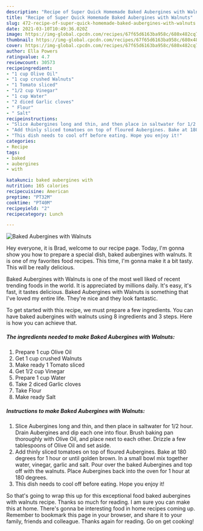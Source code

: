 ```yaml
---
description: "Recipe of Super Quick Homemade Baked Aubergines with Walnuts"
title: "Recipe of Super Quick Homemade Baked Aubergines with Walnuts"
slug: 472-recipe-of-super-quick-homemade-baked-aubergines-with-walnuts
date: 2021-03-10T10:49:36.020Z
image: https://img-global.cpcdn.com/recipes/67f65d6163ba958c/680x482cq70/baked-aubergines-with-walnuts-recipe-main-photo.jpg
thumbnail: https://img-global.cpcdn.com/recipes/67f65d6163ba958c/680x482cq70/baked-aubergines-with-walnuts-recipe-main-photo.jpg
cover: https://img-global.cpcdn.com/recipes/67f65d6163ba958c/680x482cq70/baked-aubergines-with-walnuts-recipe-main-photo.jpg
author: Ella Powers
ratingvalue: 4.7
reviewcount: 30573
recipeingredient:
- "1 cup Olive Oil"
- "1 cup crushed Walnuts"
- "1 Tomato sliced"
- "1/2 cup Vinegar"
- "1 cup Water"
- "2 diced Garlic cloves"
- " Flour"
- " Salt"
recipeinstructions:
- "Slice Aubergines long and thin, and then place in saltwater for 1/2 hour. Drain Aubergines and dip each one into flour. Brush baking pan thoroughly with Olive Oil, and place next to each other. Drizzle a few tablespoons of Olive Oil and set aside."
- "Add thinly sliced tomatoes on top of floured Aubergines. Bake at 180 degrees for 1 hour or until golden brown. In a small bowl mix together water, vinegar, garlic and salt. Pour over the baked Aubergines and top off with the walnuts. Place Aubergines back into the oven for 1 hour at 180 degrees."
- "This dish needs to cool off before eating. Hope you enjoy it!"
categories:
- Recipe
tags:
- baked
- aubergines
- with

katakunci: baked aubergines with 
nutrition: 165 calories
recipecuisine: American
preptime: "PT32M"
cooktime: "PT40M"
recipeyield: "2"
recipecategory: Lunch

---
```



![Baked Aubergines with Walnuts](https://img-global.cpcdn.com/recipes/67f65d6163ba958c/680x482cq70/baked-aubergines-with-walnuts-recipe-main-photo.jpg)

Hey everyone, it is Brad, welcome to our recipe page. Today, I'm gonna show you how to prepare a special dish, baked aubergines with walnuts. It is one of my favorites food recipes. This time, I'm gonna make it a bit tasty. This will be really delicious.



Baked Aubergines with Walnuts is one of the most well liked of recent trending foods in the world. It is appreciated by millions daily. It's easy, it's fast, it tastes delicious. Baked Aubergines with Walnuts is something that I've loved my entire life. They're nice and they look fantastic.


To get started with this recipe, we must prepare a few ingredients. You can have baked aubergines with walnuts using 8 ingredients and 3 steps. Here is how you can achieve that.

<!--inarticleads1-->

##### The ingredients needed to make Baked Aubergines with Walnuts:

1. Prepare 1 cup Olive Oil
1. Get 1 cup crushed Walnuts
1. Make ready 1 Tomato sliced
1. Get 1/2 cup Vinegar
1. Prepare 1 cup Water
1. Take 2 diced Garlic cloves
1. Take  Flour
1. Make ready  Salt




<!--inarticleads2-->

##### Instructions to make Baked Aubergines with Walnuts:

1. Slice Aubergines long and thin, and then place in saltwater for 1/2 hour. Drain Aubergines and dip each one into flour. Brush baking pan thoroughly with Olive Oil, and place next to each other. Drizzle a few tablespoons of Olive Oil and set aside.
1. Add thinly sliced tomatoes on top of floured Aubergines. Bake at 180 degrees for 1 hour or until golden brown. In a small bowl mix together water, vinegar, garlic and salt. Pour over the baked Aubergines and top off with the walnuts. Place Aubergines back into the oven for 1 hour at 180 degrees.
1. This dish needs to cool off before eating. Hope you enjoy it!




So that's going to wrap this up for this exceptional food baked aubergines with walnuts recipe. Thanks so much for reading. I am sure you can make this at home. There's gonna be interesting food in home recipes coming up. Remember to bookmark this page in your browser, and share it to your family, friends and colleague. Thanks again for reading. Go on get cooking!
